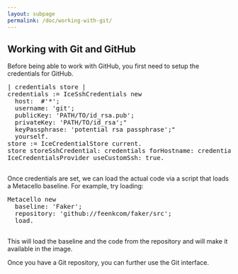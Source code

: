 ```yaml
---
layout: subpage
permalink: /doc/working-with-git/
---
```


<section id="getstarted">
  <div class="container pt-5 pb-5 jumbotron-small">
    <div class="row">
      <div class="col-md-12">
        <h1>Working with Git and GitHub</h1>
        <p>Before being able to work with GitHub, you first need to setup the credentials for GitHub.</p>
        <pre>
| credentials store |
credentials := IceSshCredentials new
  host:  #'*';
  username: 'git';
  publicKey: 'PATH/TO/id_rsa.pub';
  privateKey: 'PATH/TO/id_rsa';"
  keyPassphrase: 'potential rsa passphrase';"
  yourself.
store := IceCredentialStore current.
store storeSshCredential: credentials forHostname: credentials host.
IceCredentialsProvider useCustomSsh: true.
        </pre>
        <p>Once credentials are set, we can load the actual code via a script that loads a Metacello baseline. For example, try loading:</p>
        <pre>
Metacello new
  baseline: 'Faker';
  repository: 'github://feenkcom/faker/src';
  load.
        </pre>
        <p>This will load the baseline and the code from the repository and will make it available in the image.</p>
        <p>Once you have a Git repository, you can further use the Git interface.</p>
      </div>
    </div>
  </div>
</section>
